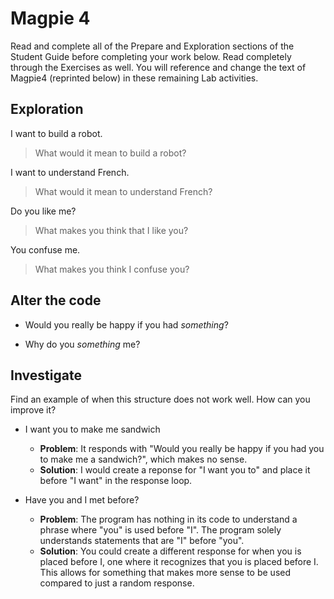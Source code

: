 # Magpie 4

Read and complete all of the Prepare and Exploration sections of the Student Guide before completing your work below. Read completely through the Exercises as well. You will reference and change the text of Magpie4 (reprinted below) in these remaining Lab activities.

## Exploration

I want to build a robot.  
> What would it mean to build a robot?

I want to understand French.
> What would it mean to understand French?

Do you like me?
> What makes you think that I like you?

You confuse me.
> What makes you think I confuse you?

## Alter the code

- Would you really be happy if you had *something*?

- Why do you *something* me?

## Investigate

Find an example of when this structure does not work well. How can you improve it?

- I  want you to make me sandwich
  - **Problem**:  It responds with "Would you really be happy if you had you to make me a sandwich?", which makes no sense.
  - **Solution**: I would create a reponse for "I want you to" and place it before "I want" in the response loop.

- Have you and I met before?
  - **Problem**: The program has nothing in its code to understand a phrase where "you" is used before "I". The program solely understands statements that are "I" before "you". 
  - **Solution**: You could create a different response for when you is placed before I, one where it recognizes that you is placed before I. This allows for something that makes more sense to be used compared to just a random response.